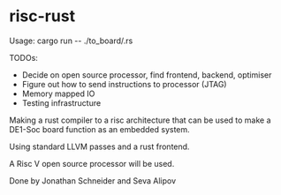 # risc-rust

Usage: cargo run -- ./to_board/<filename>.rs

TODOs:
- Decide on open source processor, find frontend, backend, optimiser
- Figure out how to send instructions to processor (JTAG)
- Memory mapped IO
- Testing infrastructure

Making a rust compiler to a risc architecture that can
be used to make a DE1-Soc board function as an embedded system.

Using standard LLVM passes and a rust frontend.

A Risc V open source processor will be used.

Done by Jonathan Schneider and Seva Alipov